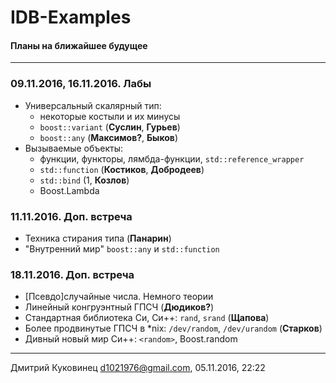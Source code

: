 # IDB-Examples
#### Планы на ближайшее будущее
---

### 09.11.2016, 16.11.2016. Лабы
- Универсальный скалярный тип:
	+ некоторые костыли и их минусы
	+ `boost::variant` (**Суслин**, **Гурьев**)
	+ `boost::any` (**Максимов?**, **Быков**)
- Вызываемые объекты:
	+ функции, функторы, лямбда-функции, `std::reference_wrapper`
	+ `std::function` (**Костиков**, **Добродеев**)
	+ `std::bind` (1, **Козлов**)
	+ Boost.Lambda

### 11.11.2016. Доп. встреча
- Техника стирания типа (**Панарин**)
- "Внутренний мир" `boost::any` и `std::function`

### 18.11.2016. Доп. встреча
- [Псевдо]cлучайные числа. Немного теории
- Линейный конгруэнтный ГПСЧ (**Дюдиков?**)
- Стандартная библиотека Си, Си++: `rand`, `srand` (**Щапова**)
- Более продвинутые ГПСЧ в \*nix: `/dev/random`, `/dev/urandom` (**Старков**)
- Дивный новый мир Си++: `<random>`, Boost.random

---
Дмитрий Куковинец <d1021976@gmail.com>, 05.11.2016, 22:22

